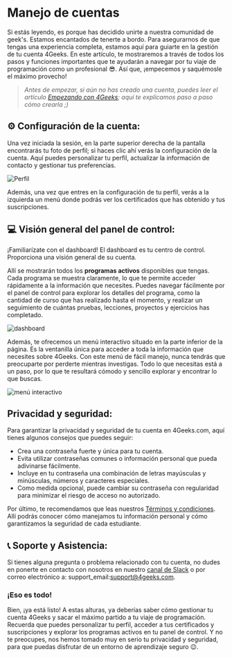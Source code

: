 # Manejo de cuentas

Si estás leyendo, es porque has decidido unirte a nuestra comunidad de geek's. Estamos encantados de tenerte a bordo. Para asegurarnos de que tengas una experiencia completa, estamos aquí para guiarte en la gestión de tu cuenta 4Geeks. En este artículo, te mostraremos a través de todos los pasos y funciones importantes que te ayudarán a navegar por tu viaje de programación como un profesional 😎. Así que, ¡empecemos y saquémosle el máximo provecho!

> *Antes de empezar, si aún no has creado una cuenta, puedes leer el artículo [Empezando con 4Geeks](https://github.com/breatheco-de/knowledge-base/blob/main/content/empezando-con-4geeks.md); aquí te explicamos paso a paso cómo crearla ;)*

## ⚙️ Configuración de la cuenta:

Una vez iniciada la sesión, en la parte superior derecha de la pantalla encontrarás tu foto de perfil; si haces clic ahí verás la configuración de la cuenta. Aquí puedes personalizar tu perfil, actualizar la información de contacto y gestionar tus preferencias.

![Perfil](https://breathecode.herokuapp.com/v1/media/file/profile-png?raw=true)

Además, una vez que entres en la configuración de tu perfil, verás a la izquierda un menú donde podrás ver los certificados que has obtenido y tus suscripciones.

## 💻 Visión general del panel de control:

¡Familiarízate con el dashboard! El dashboard es tu centro de control. Proporciona una visión general de su cuenta.

Allí se mostrarán todos los **programas activos** disponibles que tengas. Cada programa se muestra claramente, lo que te permite acceder rápidamente a la información que necesites. Puedes navegar fácilmente por el panel de control para explorar los detalles del programa, como la cantidad de curso que has realizado hasta el momento, y realizar un seguimiento de cuántas pruebas, lecciones, proyectos y ejercicios has completado.

![dashboard](https://breathecode.herokuapp.com/v1/media/file/dasboard-png?raw=true)

Además, te ofrecemos un menú interactivo situado en la parte inferior de la página. Es la ventanilla única para acceder a toda la información que necesites sobre 4Geeks. Con este menú de fácil manejo, nunca tendrás que preocuparte por perderte mientras investigas. Todo lo que necesitas está a un paso, por lo que te resultará cómodo y sencillo explorar y encontrar lo que buscas.

![menú interactivo](https://breathecode.herokuapp.com/v1/media/file/interactive-menu-png?raw=true)

## Privacidad y seguridad:

Para garantizar la privacidad y seguridad de tu cuenta en 4Geeks.com, aquí tienes algunos consejos que puedes seguir:
- Crea una contraseña fuerte y única para tu cuenta.
- Evita utilizar contraseñas comunes o información personal que pueda adivinarse fácilmente.
- Incluye en tu contraseña una combinación de letras mayúsculas y minúsculas, números y caracteres especiales.
- Como medida opcional, puede cambiar su contraseña con regularidad para minimizar el riesgo de acceso no autorizado.

Por último, te recomendamos que leas nuestros [Términos y condiciones](https://4geeks.com/terms-and-conditions). Allí podrás conocer cómo manejamos tu información personal y cómo garantizamos la seguridad de cada estudiante.

## 📞 Soporte y Asistencia:

Si tienes alguna pregunta o problema relacionado con tu cuenta, no dudes en ponerte en contacto con nosotros en nuestro [canal de Slack](https://4geeksacademy.slack.com/) o por correo electrónico a: support_email:support@4geeks.com.

### ¡Eso es todo!

Bien, ¡ya está listo! A estas alturas, ya deberías saber cómo gestionar tu cuenta 4Geeks y sacar el máximo partido a tu viaje de programación. Recuerda que puedes personalizar tu perfil, acceder a tus certificados y suscripciones y explorar los programas activos en tu panel de control. Y no te preocupes, nos hemos tomado muy en serio tu privacidad y seguridad, para que puedas disfrutar de un entorno de aprendizaje seguro 😉.